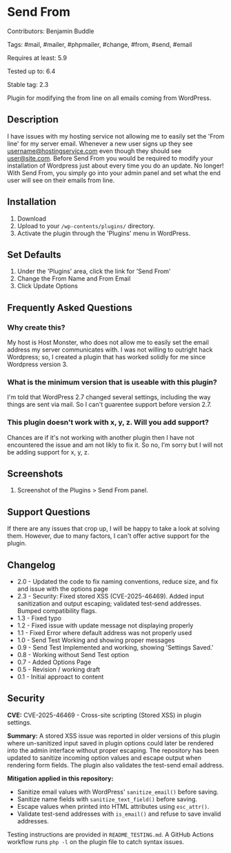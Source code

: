 # Send From

Contributors: Benjamin Buddle

Tags: #mail, #mailer, #phpmailer, #change, #from, #send, #email

Requires at least: 5.9

Tested up to: 6.4

Stable tag: 2.3

Plugin for modifying the from line on all emails coming from WordPress.

## Description

I have issues with my hosting service not allowing me to easily set the 'From line' for my server email. Whenever a new user signs up they see username@hostingservice.com even though they should see user@site.com. Before Send From you would be required to modify your installation of Wordpress just about every time you do an update. No longer! With Send From, you simply go into your admin panel and set what the end user will see on their emails from line.

## Installation

1. Download
2. Upload to your `/wp-contents/plugins/` directory.
3. Activate the plugin through the 'Plugins' menu in WordPress.

## Set Defaults

1. Under the 'Plugins' area, click the link for 'Send From'
2. Change the From Name and From Email
3. Click Update Options

## Frequently Asked Questions

### Why create this?

My host is Host Monster, who does not allow me to easily set the email address my server communicates with. I was not willing to outright hack Wordpress; so, I created a plugin that has worked solidly for me since Wordpress version 3.

### What is the minimum version that is useable with this plugin?

I'm told that WordPress 2.7 changed several settings, including the way things are sent via mail. So I can't guarentee support before version 2.7.

### This plugin doesn't work with x, y, z. Will you add support?

Chances are if it's not working with another plugin then I have not encountered the issue and am not likly to fix it. So no, I'm sorry but I will not be adding support for x, y, z.

## Screenshots

1. Screenshot of the Plugins > Send From panel.

## Support Questions

If there are any issues that crop up, I will be happy to take a look at solving them. However, due to many factors, I can't offer active support for the plugin.

## Changelog

- 2.0 - Updated the code to fix naming conventions, reduce size, and fix and issue with the options page
- 2.3 - Security: Fixed stored XSS (CVE-2025-46469). Added input sanitization and output escaping; validated test-send addresses. Bumped compatibility flags.
- 1.3 - Fixed typo
- 1.2 - Fixed issue with update message not displaying properly
- 1.1 - Fixed Error where default address was not properly used
- 1.0 - Send Test Working and showing proper messages
- 0.9 - Send Test Implemented and working, showing 'Settings Saved.'
- 0.8 - Working without Send Test option
- 0.7 - Added Options Page
- 0.5 - Revision / working draft
- 0.1 - Initial approact to content

## Security

**CVE:** CVE-2025-46469 - Cross-site scripting (Stored XSS) in plugin settings.

**Summary:** A stored XSS issue was reported in older versions of this plugin where un-sanitized input saved in plugin options could later be rendered into the admin interface without proper escaping. The repository has been updated to sanitize incoming option values and escape output when rendering form fields. The plugin also validates the test-send email address.

**Mitigation applied in this repository:**

- Sanitize email values with WordPress' `sanitize_email()` before saving.
- Sanitize name fields with `sanitize_text_field()` before saving.
- Escape values when printed into HTML attributes using `esc_attr()`.
- Validate test-send addresses with `is_email()` and refuse to save invalid addresses.

Testing instructions are provided in `README_TESTING.md`. A GitHub Actions workflow runs `php -l` on the plugin file to catch syntax issues.
